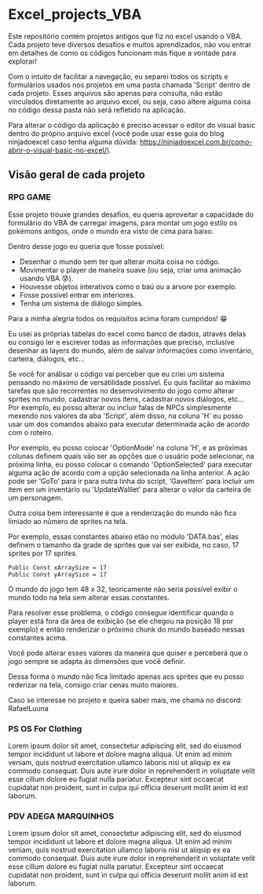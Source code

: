 # Excel_projects_VBA

Este repositório contém projetos antigos que fiz no excel usando o VBA. Cada projeto teve diversos desafios e muitos aprendizados, não vou entrar em detalhes de como os códigos funcionam más fique a vontade para explorar!

Com o intuito de facilitar a navegação, eu separei todos os scripts e formulários usados nos projetos em uma pasta chamada 'Script' dentro de cada projeto. Esses arquivos são apenas para consulta, não estão vinculados diretamente ao arquivo excel, ou seja, caso altere alguma coisa no código dessa pasta não será refletido na aplicação.

Para alterar o código da aplicação é preciso acessar o editor do visual basic dentro do próprio arquivo excel (você pode usar esse guia do blog ninjadoexcel caso tenha alguma dúvida: https://ninjadoexcel.com.br/como-abrir-o-visual-basic-no-excel/).


## Visão geral de cada projeto

### RPG GAME
Esse projeto trouxe grandes desafios, eu queria aproveitar a capacidade do formulário do VBA de carregar imagens, para montar um jogo estilo os pokémons antigos, onde o mundo era visto de cima para baixo.

Dentro desse jogo eu queria que fosse possível: 
* Desenhar o mundo sem ter que alterar muita coisa no código.
* Movimentar o player de maneira suave (ou seja, criar uma animação usando VBA :cold_sweat:).
* Houvesse objetos interativos como o baú ou a árvore por exemplo.
* Fosse possível entrar em interiores.
* Tenha um sistema de diálogo simples.

Para a minha alegria todos os requisitos acima foram cumpridos! :grin: 

Eu usei as próprias tabelas do excel como banco de dados, através delas eu consigo ler e escrever todas as informações que preciso, inclusive desenhar as layers do mundo, além de salvar informações como inventário, carteira, diálogos, etc...

Se você for análisar o código vai perceber que eu criei um sistema pensando no máximo de versátilidade possível. Eu quis facilitar ao máximo tarefas que são recorrentes no desenvolvimento do jogo como alterar sprites no mundo, cadastrar novos itens, cadastrar novos diálogos, etc... Por exemplo, eu posso alterar ou incluir falas de NPCs simplesmente mexendo nos valores da aba 'Script', além disso, na coluna 'H' eu posso usar um dos comandos abaixo para executar determinada ação de acordo com o roteiro.

Por exemplo, eu posso colocar 'OptionMode' na coluna 'H', e as próximas colunas definem quais vão ser as opções que o usuário pode selecionar, na próxima linha, eu posso colocar o comando 'OptionSelected' para executar alguma ação de acordo com a opção selecionada na linha anterior. A ação pode ser 'GoTo' para ir para outra linha do script, 'GaveItem' para incluír um item em um inventário ou 'UpdateWalllet' para alterar o valor da carteira de um personagem.

Outra coisa bem interessante é que a renderização do mundo não fica limiado ao número de sprites na tela. 

Por exemplo, essas constantes abaixo etão no módulo 'DATA.bas', elas definem o tamanho da grade de sprites que vai ser exibida, no caso, 17 sprites por 17 sprites.

```
Public Const xArraySize = 17
Public Const yArraySize = 17

```

O mundo do jogo tem 48 x 32, teoricamente não seria possível exibir o mundo todo na tela sem alterar essas constantes.

Para resolver esse problema, o código consegue identificar quando o player está fora da área de exibição (se ele chegou na posição 18 por exemplo) e então renderizar o próximo chunk do mundo baseado nessas constantes acima. 

Você pode alterar esses valores da maneira que quiser e perceberá que o jogo sempre se adapta ás dimensões que você definir.

Dessa forma o mundo não fica limitado apenas aos sprites que eu posso rederizar na tela, consigo criar cenas muito maiores.



Caso se interesse no projeto e queira saber mais, me chama no discord: RafaelLuuna

### PS OS For Clothing

Lorem ipsum dolor sit amet, consectetur adipiscing elit, sed do eiusmod tempor incididunt ut labore et dolore magna aliqua. Ut enim ad minim veniam, quis nostrud exercitation ullamco laboris nisi ut aliquip ex ea commodo consequat. Duis aute irure dolor in reprehenderit in voluptate velit esse cillum dolore eu fugiat nulla pariatur. Excepteur sint occaecat cupidatat non proident, sunt in culpa qui officia deserunt mollit anim id est laborum.

### PDV ADEGA MARQUINHOS

Lorem ipsum dolor sit amet, consectetur adipiscing elit, sed do eiusmod tempor incididunt ut labore et dolore magna aliqua. Ut enim ad minim veniam, quis nostrud exercitation ullamco laboris nisi ut aliquip ex ea commodo consequat. Duis aute irure dolor in reprehenderit in voluptate velit esse cillum dolore eu fugiat nulla pariatur. Excepteur sint occaecat cupidatat non proident, sunt in culpa qui officia deserunt mollit anim id est laborum.

